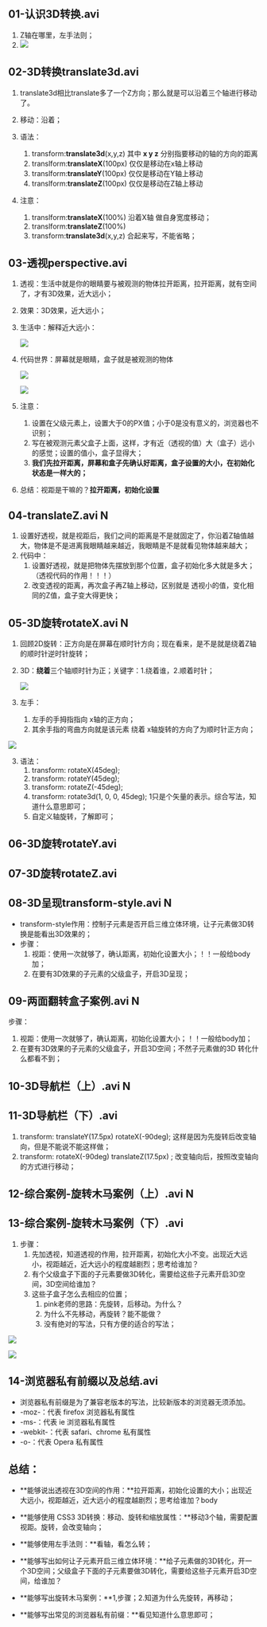 ## 01-认识3D转换.avi

1. Z轴在哪里，左手法则；
2. ![](./imgs/010.png)



## 02-3D转换translate3d.avi

1. translate3d相比translate多了一个Z方向；那么就是可以沿着三个轴进行移动了。

2. 移动：沿着；

3. 语法：

   1. transform:**translate3d**(x,y,z)  其中 **x y z** 分别指要移动的轴的方向的距离
   2. translform:**translateX**(100px)  仅仅是移动在x轴上移动
   3. translform:**translateY**(100px)  仅仅是移动在Y轴上移动
   4. translform:**translateZ**(100px)  仅仅是移动在Z轴上移动

4. 注意：

   1. translform:**translateX**(100%) 沿着X轴 做自身宽度移动；
   2. translform:**translateZ**(100%)  
   3. transform:**translate3d**(x,y,z) 合起来写，不能省略；

   

     

## 03-透视perspective.avi

1. 透视：生活中就是你的眼睛要与被观测的物体拉开距离，拉开距离，就有空间了，才有3D效果，近大远小；

2. 效果：3D效果，近大远小；

3. 生活中：解释近大远小：

   ![](./imgs/007.jpg)

4. 代码世界：屏幕就是眼睛，盒子就是被观测的物体

   ![](./imgs/011.png)

   ![](./imgs/012.png)

5. 注意：
   1. 设置在父级元素上，设置大于0的PX值；小于0是没有意义的，浏览器也不识别；
   2. 写在被观测元素父盒子上面，这样，才有近（透视的值）大（盒子）远小的感觉；设置的值小，盒子显得大；
   3. **我们先拉开距离，屏幕和盒子先确认好距离，盒子设置的大小，在初始化状态是一样大的；**
6. 总结：视距是干嘛的？**拉开距离，初始化设置**



## 04-translateZ.avi  N

1. 设置好透视，就是视距后，我们之间的距离是不是就固定了，你沿着Z轴值越大，物体是不是进离我眼睛越来越近，我眼睛是不是就看见物体越来越大；
2. 代码中：
   1. 设置好透视，就是把物体先摆放到那个位置，盒子初始化多大就是多大；（透视代码的作用！！！）
   2. 改变透视的距离，再次盒子再Z轴上移动，区别就是 透视小的值，变化相同的Z值，盒子变大得更快；



## 05-3D旋转rotateX.avi   N

1. 回顾2D旋转：正方向是在屏幕在顺时针方向；现在看来，是不是就是绕着Z轴的顺时针逆时针旋转；

2. 3D：**绕着**三个轴顺时针为正；关键字：1.绕着谁，2.顺着时针；

   ![](./imgs/014.png)

3. 左手：

   1. 左手的手拇指指向 x轴的正方向；
   2. 其余手指的弯曲方向就是该元素 绕着 x轴旋转的方向了为顺时针正方向；

![](./imgs/015.png)

3. 语法：
   1. transform: rotateX(45deg);
   2. transform: rotateY(45deg);
   3. transform: rotateZ(-45deg);
   4. transform: rotate3d(1, 0, 0, 45deg); 1只是个矢量的表示。综合写法，知道什么意思即可；
   5. 自定义轴旋转，了解即可；

## 06-3D旋转rotateY.avi

## 07-3D旋转rotateZ.avi







## 08-3D呈现transform-style.avi    N

- transform-style作用：控制子元素是否开启三维立体环境，让子元素做3D转换是能看出3D效果的；
- 步骤：
  1. 视距：使用一次就够了，确认距离，初始化设置大小；！！一般给body加；
  2. 在要有3D效果的子元素的父级盒子，开启3D呈现；



## 09-两面翻转盒子案例.avi   N

步骤：

1. 视距：使用一次就够了，确认距离，初始化设置大小；！！一般给body加；
2. 在要有3D效果的子元素的父级盒子，开启3D空间；不然子元素做的3D 转化什么都看不到；



## 10-3D导航栏（上）.avi    N

## 11-3D导航栏（下）.avi

1. transform: translateY(17.5px) rotateX(-90deg); 这样是因为先旋转后改变轴向，但是不能说不能这样做；
2. transform: rotateX(-90deg) translateZ(17.5px) ; 改变轴向后，按照改变轴向的方式进行移动；



## 12-综合案例-旋转木马案例（上）.avi   N

## 13-综合案例-旋转木马案例（下）.avi

1. 步骤：
   1. 先加透视，知道透视的作用，拉开距离，初始化大小不变。出现近大远小，视距越近，近大远小的程度越剧烈；思考给谁加？
   2. 有个父级盒子下面的子元素要做3D转化，需要给这些子元素开启3D空间，3D空间给谁加？
   3. 这些子盒子怎么去相应的位置；
      1. pink老师的思路：先旋转，后移动。为什么？
      2. 为什么不先移动，再旋转？能不能做？
      3. 没有绝对的写法，只有方便的适合的写法；

![](./imgs/016.png)

![](./imgs/017.png)

## 14-浏览器私有前缀以及总结.avi

- 浏览器私有前缀是为了兼容老版本的写法，比较新版本的浏览器无须添加。
- -moz-：代表 firefox 浏览器私有属性
- -ms-：代表 ie 浏览器私有属性
- -webkit-：代表 safari、chrome 私有属性
- -o-：代表 Opera 私有属性



## 总结：

* **能够说出透视在3D空间的作用：**拉开距离，初始化设置的大小；出现近大远小，视距越近，近大远小的程度越剧烈；思考给谁加？body 

* **能够使用 CSS3 3D转换：移动、旋转和缩放属性：**移动3个轴，需要配置视距。旋转，会改变轴向；

* **能够使用左手法则：**看轴，看怎么转；

* **能够写出如何让子元素开启三维立体环境：**给子元素做的3D转化，开一个3D空间；父级盒子下面的子元素要做3D转化，需要给这些子元素开启3D空间，给谁加？

* **能够写出旋转木马案例：**1,步骤；2.知道为什么先旋转，再移动；

* **能够写出常见的浏览器私有前缀：**看见知道什么意思即可；